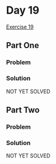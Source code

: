 # Day 19

[Exercise 19](https://adventofcode.com/2023/day/19)

## Part One

### Problem

### Solution

NOT YET SOLVED

## Part Two

### Problem

### Solution

NOT YET SOLVED
